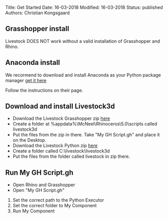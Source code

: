 Title: Get Started
Date: 16-03-2018
Modified: 16-03-2018
Status: published
Authors: Christian Kongsgaard                                                                                                                                                                                                                                                                                                                                                                                                                                                                                                     

## Grasshopper install
Livestock DOES NOT work without a valid installation of Grasshopper and Rhino.

## Anaconda install
We recormend to download and install Anaconda as your Python package manager
[get it here](https://www.anaconda.com/download/)

Follow the instructions on their page.


## Download and install Livestock3d

* Download the Livestock Grasshopper zip [here](https://github.com/livestock3d/livestock_grasshopper/archive/master.zip)
* Create a folder at %appdata%\McNeel\Rhinoceros\5.0\scripts called livestock3d
* Put the files from the zip in there. Take "My GH Script.gh" and place it on the Desktop.
* Download the Livestock Python zip [here](https://github.com/livestock3d/livestock/archive/master.zip) 
* Create a folder called C:\livestock\livestock3d
* Put the files from the folder called livestock in zip there.


## Run My GH Script.gh
* Open Rhino and Grasshopper
* Open "My GH Script.gh"

1. Set the correct path to the Python Executor
2. Set the correct folder to My Component
3. Run My Component